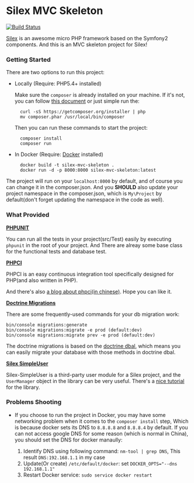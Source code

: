 # Silex MVC Skeleton

[![Build Status](https://travis-ci.org/chxj1992/silex-mvc-skeleton.svg?branch=master)](https://travis-ci.org/chxj1992/Silex-MVC-Skeleton) 

[Silex](http://silex.sensiolabs.org/documentation) is an awesome micro PHP framework based on the Symfony2 components. And this is an MVC skeleton project for Silex!


### Getting Started

There are two options to run this project:

+ Locally (Require: PHP5.4+ installed)

    Make sure the `composer` is already installed on your machine. If it's not, you can follow [this document](https://getcomposer.org/doc/00-intro.md) or just simple run the:

        curl -sS https://getcomposer.org/installer | php
        mv composer.phar /usr/local/bin/composer

    Then you can run these commands to start the project:

        composer install
        composer run
    
+ In Docker (Require: [Docker](https://docs.docker.com/installation/#installation) installed)

        docker build -t silex-mvc-skeleton .
        docker run -d -p 8000:8000 silex-mvc-skeleton:latest

The project will run on your `localhost:8000` by default, and of course you can change it in the composer.json. And you **SHOULD** also update your project namespace in the composer.json, which is `My\Project` by default(don't forget updating the namespace in the code as well).


### What Provided

**[PHPUNIT](https://phpunit.de)**

You can run all the tests in your project(src/Test) easily by executing `phpunit` in the root of your project. And There are alreay some base class for the functional tests and database test.


**[PHPCI](https://www.phptesting.org)**

PHPCI is an easy continuous integration tool specifically designed for PHP(and also written in PHP).

And there's also [a blog about phpci(in chinese)](http://blog.chxj.name/php-continuous-integration-phpci/). Hope you can like it.
    

**[Doctrine Migrations](http://docs.doctrine-project.org/projects/doctrine-migrations/en/latest/reference/introduction.html)**

There are some frequently-used commands for your db migration work:

    bin/console migrations:generate
    bin/console migrations:migrate -e prod (default:dev)
    bin/console migrations:migrate prev -e prod (default:dev)
    
The doctrine migrations is based on the [doctrine dbal](http://docs.doctrine-project.org/projects/doctrine-dbal/en/latest/reference/schema-representation.html), which means you can easily migrate your database with those methods in doctrine dbal.


**[Silex SimpleUser](https://github.com/jasongrimes/silex-simpleuser)**

Silex-SimpleUser is a third-party user module for a Silex project, and the `UserManager` object in the library can be very useful. There's a [nice tutorial](http://www.jasongrimes.org/2014/09/simple-user-management-in-silex/) for the library.


### Problems Shooting

+ If you choose to run the project in Docker, you may have some networking problem when it comes to the `composer install` step, Which is because docker sets its DNS to `8.8.8.8` and `8.8.8.4` by default. If you can not access google DNS for some reason (which is normal in China), you should set the DNS for docker manaully:
    
    1. Identify DNS using following command: `nm-tool | grep DNS`, This result `DNS:192.168.1.1` in my case
    2. Update(Or create) `/etc/default/docker`: set `DOCKER_OPTS="--dns 192.168.1.1"`
    3. Restart Docker service: `sudo service docker restart`
